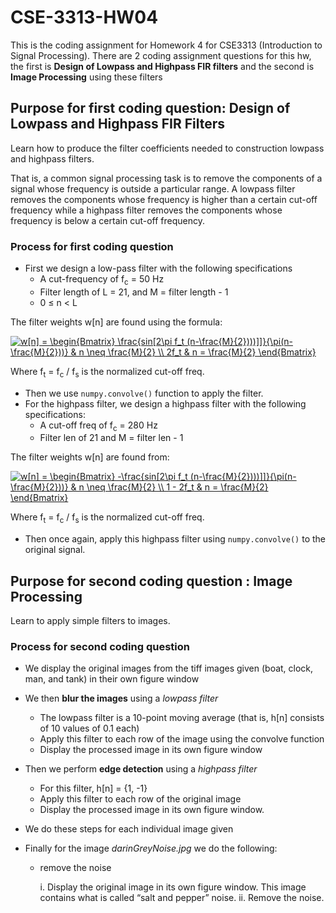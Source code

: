 # CSE-3313-HW04
This is the coding assignment for Homework 4 for CSE3313 (Introduction to Signal Processing).
There are 2 coding assignment questions for this hw, the first is **Design of Lowpass and Highpass FIR filters** and the second is **Image Processing** using these filters

## Purpose for first coding question: Design of Lowpass and Highpass FIR Filters
Learn how to produce the filter coefficients needed to construction lowpass and
highpass filters.

That is, a common signal processing task is to remove the components of a signal whose frequency
is outside a particular range. A lowpass filter removes the components whose frequency is
higher than a certain cut-off frequency while a highpass filter removes the components whose
frequency is below a certain cut-off frequency.

### Process for first coding question
* First we design a low-pass filter with the following specifications
  - A cut-frequency of f<sub>c</sub> = 50 Hz
  - Filter length of L = 21, and M = filter length - 1
  - 0 ≤ n < L
  
The filter weights w[n] are found using the formula:  

<a href="https://www.codecogs.com/eqnedit.php?latex=w[n]&space;=&space;\begin{Bmatrix}&space;\frac{sin[2\pi&space;f_t&space;(n-\frac{M}{2})))]]}{\pi(n-\frac{M}{2}))}&space;&&space;n&space;\neq&space;\frac{M}{2}&space;\\&space;2f_t&space;&&space;n&space;=&space;\frac{M}{2}&space;\end{Bmatrix}" target="_blank"><img src="https://latex.codecogs.com/gif.latex?w[n]&space;=&space;\begin{Bmatrix}&space;\frac{sin[2\pi&space;f_t&space;(n-\frac{M}{2})))]]}{\pi(n-\frac{M}{2}))}&space;&&space;n&space;\neq&space;\frac{M}{2}&space;\\&space;2f_t&space;&&space;n&space;=&space;\frac{M}{2}&space;\end{Bmatrix}" title="w[n] = \begin{Bmatrix} \frac{sin[2\pi f_t (n-\frac{M}{2})))]]}{\pi(n-\frac{M}{2}))} & n \neq \frac{M}{2} \\ 2f_t & n = \frac{M}{2} \end{Bmatrix}" /></a>  

Where f<sub>t</sub> = f<sub>c</sub> / f<sub>s</sub> is the normalized cut-off freq.

* Then we use `numpy.convolve()` function to apply the filter.
* For the highpass filter, we design a highpass filter with the following specifications:
  - A cut-off freq of f<sub>c</sub> = 280 Hz
  - Filter len of 21 and M = filter len - 1
  
The filter weights w[n] are found from:  

<a href="https://www.codecogs.com/eqnedit.php?latex=w[n]&space;=&space;\begin{Bmatrix}&space;-\frac{sin[2\pi&space;f_t&space;(n-\frac{M}{2})))]]}{\pi(n-\frac{M}{2}))}&space;&&space;n&space;\neq&space;\frac{M}{2}&space;\\&space;1&space;-&space;2f_t&space;&&space;n&space;=&space;\frac{M}{2}&space;\end{Bmatrix}" target="_blank"><img src="https://latex.codecogs.com/gif.latex?w[n]&space;=&space;\begin{Bmatrix}&space;-\frac{sin[2\pi&space;f_t&space;(n-\frac{M}{2})))]]}{\pi(n-\frac{M}{2}))}&space;&&space;n&space;\neq&space;\frac{M}{2}&space;\\&space;1&space;-&space;2f_t&space;&&space;n&space;=&space;\frac{M}{2}&space;\end{Bmatrix}" title="w[n] = \begin{Bmatrix} -\frac{sin[2\pi f_t (n-\frac{M}{2})))]]}{\pi(n-\frac{M}{2}))} & n \neq \frac{M}{2} \\ 1 - 2f_t & n = \frac{M}{2} \end{Bmatrix}" /></a>   


Where f<sub>t</sub> = f<sub>c</sub> / f<sub>s</sub> is the normalized cut-off freq.  

* Then once again, apply this highpass filter using `numpy.convolve()` to the original signal.

## Purpose for second coding question : Image Processing
 Learn to apply simple filters to images.

### Process for second coding question
* We display the original images from the tiff images given (boat, clock, man, and tank) in their own figure window
* We then **blur the images** using a *lowpass filter*
  - The lowpass filter is a 10-point moving average (that is, h[n] consists of 10 values of 0.1 each)
  - Apply this filter to each row of the image using the convolve function 
  - Display the processed image in its own figure window
  
* Then we perform **edge detection** using a *highpass filter*
  - For this filter, h[n] = {1, -1}
  - Apply this filter to each row of the original image
  - Display the processed image in its own figure window.
  
* We do these steps for each individual image given

* Finally for the image *darinGreyNoise.jpg* we do the following:
  - remove the noise  
  
    i. Display the original image in its own figure window. This image contains what is called “salt and pepper” noise.
    ii. Remove the noise.

